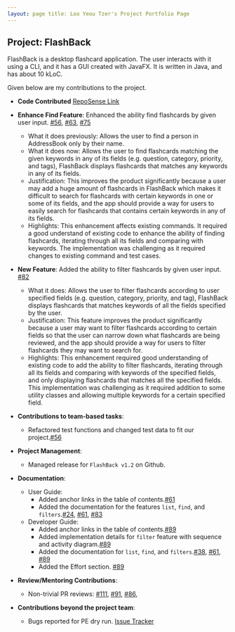 ```yaml
---
layout: page title: Loo Yeou Tzer's Project Portfolio Page
---
```


## Project: FlashBack

FlashBack is a desktop flashcard application. The user interacts with it using a CLI, and it has a GUI created with JavaFX. It is written in Java, and has about 10 kLoC.

Given below are my contributions to the project.

* **Code Contributed** [RepoSense Link](https://nus-cs2103-ay2021s2.github.io/tp-dashboard/?search=yeoutzer&sort=groupTitle&sortWithin=title&timeframe=commit&mergegroup=&groupSelect=groupByRepos&breakdown=true&checkedFileTypes=docs~functional-code~test-code~other&since=2021-02-19&tabOpen=true&tabType=authorship&tabAuthor=yeoutzer&tabRepo=AY2021S2-CS2103T-T13-3%2Ftp%5Bmaster%5D&authorshipIsMergeGroup=false&authorshipFileTypes=docs~functional-code~test-code&authorshipIsBinaryFileTypeChecked=false)

* **Enhance Find Feature**: Enhanced the ability find flashcards by given user input. [#56](https://github.com/AY2021S2-CS2103T-T13-3/tp/pull/56), [#63](https://github.com/AY2021S2-CS2103T-T13-3/tp/pull/63), [#75](https://github.com/AY2021S2-CS2103T-T13-3/tp/pull/75)
    * What it does previously: Allows the user to find a person in AddressBook only by their name.
    * What it does now: Allows the user to find flashcards matching the given keywords in any of its fields (e.g. question, 
      category, priority, and tags), FlashBack displays flashcards that matches any keywords in any of its fields.
    * Justification: This improves the product significantly because a user may add a huge amount of flashcards
      in FlashBack which makes it difficult to search for flashcards with certain keywords in one or some of its fields, 
      and the app should provide a way for users to easily search for flashcards that contains certain keywords in any of 
      its fields.
    * Highlights: This enhancement affects existing commands. It required a good understand of existing code to enhance the
      ability of finding flashcards, iterating through all its fields and comparing with keywords. The implementation 
      was challenging as it required changes to existing command and test cases.

* **New Feature**: Added the ability to filter flashcards by given user input. [#82](https://github.com/AY2021S2-CS2103T-T13-3/tp/pull/82)
    * What it does: Allows the user to filter flashcards according to user specified fields (e.g. question, category, 
      priority, and tag), FlashBack displays flashcards that matches keywords of all the fields specified by the user.
    * Justification: This feature improves the product significantly because a user may want to filter flashcards according 
      to certain fields so that the user can narrow down what flashcards are being reviewed, and the app should provide
      a way for users to filter flashcards they may want to search for.
    * Highlights: This enhancement required good understanding of existing code to add the ability to filter flashcards,
      iterating through all its fields and comparing with keywords of the specified fields, and only displaying flashcards
      that matches all the specified fields. This implementation was challenging as it required addition to some utility 
      classes and allowing multiple keywords for a certain specified field.

* **Contributions to team-based tasks**:
    * Refactored test functions and changed test data to fit our project.[#56](https://github.com/AY2021S2-CS2103T-T13-3/tp/pull/56)
    
* **Project Management**:
    * Managed release for `FlashBack v1.2` on Github.

* **Documentation**:
    * User Guide:
        * Added anchor links in the table of contents.[#61](https://github.com/AY2021S2-CS2103T-T13-3/tp/pull/61)
        * Added the documentation for the features `list`, `find`, and `filters`.[#24](https://github.com/AY2021S2-CS2103T-T13-3/tp/pull/24), [#61](https://github.com/AY2021S2-CS2103T-T13-3/tp/pull/61), [#83](https://github.com/AY2021S2-CS2103T-T13-3/tp/pull/83/files)
    * Developer Guide:
        * Added anchor links in the table of contents.[#89](https://github.com/AY2021S2-CS2103T-T13-3/tp/pull/89)
        * Added implementation details for `filter` feature with sequence and activity diagram.[#89](https://github.com/AY2021S2-CS2103T-T13-3/tp/pull/89)
        * Added the documentation for `list`, `find`, and `filters`.[#38](https://github.com/AY2021S2-CS2103T-T13-3/tp/pull/38), [#61](https://github.com/AY2021S2-CS2103T-T13-3/tp/pull/61), [#89](https://github.com/AY2021S2-CS2103T-T13-3/tp/pull/89)
        * Added the Effort section. [#89](https://github.com/AY2021S2-CS2103T-T13-3/tp/pull/89)
    
* **Review/Mentoring Contributions**:
    * Non-trivial PR reviews: [#111](https://github.com/AY2021S2-CS2103T-T13-3/tp/pull/111), [#91](https://github.com/AY2021S2-CS2103T-T13-3/tp/pull/91), [#86](https://github.com/AY2021S2-CS2103T-T13-3/tp/pull/86), 
    
* **Contributions beyond the project team**:
    * Bugs reported for PE dry run. [Issue Tracker](https://github.com/yeoutzer/ped/issues)

